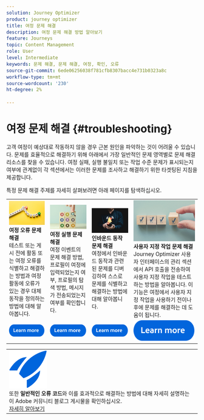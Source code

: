 ```yaml
---
solution: Journey Optimizer
product: journey optimizer
title: 여정 문제 해결
description: 여정 문제 해결 방법 알아보기
feature: Journeys
topic: Content Management
role: User
level: Intermediate
keywords: 문제 해결, 문제 해결, 여정, 확인, 오류
source-git-commit: 6ede06256038f781cfb8307bacc4e731b0323a8c
workflow-type: tm+mt
source-wordcount: '230'
ht-degree: 2%

---
```


# 여정 문제 해결 {#troubleshooting}

고객 여정이 예상대로 작동하지 않을 경우 근본 원인을 파악하는 것이 어려울 수 있습니다. 문제를 효율적으로 해결하기 위해 아래에서 가장 일반적인 문제 영역별로 문제 해결 리소스를 찾을 수 있습니다. 여정 실패, 실행 불일치 또는 작업 수준 문제가 표시되는지 여부에 관계없이 각 섹션에서는 이러한 문제를 조사하고 해결하기 위한 타겟팅된 지침을 제공합니다.

특정 문제 해결 주제를 자세히 살펴보려면 아래 페이지를 탐색하십시오.



<table style="table-layout:fixed">
  <tr style="border: 0;">
    <td>
    <a href="../building-journeys/troubleshooting.md"><img src="../assets/do-not-localize/troubleshooting.jpeg"></a>
    <div><strong>여정 오류 문제 해결</strong><br/> 테스트 또는 게시 전에 활동 또는 여정 오류를 식별하고 해결하는 방법과 여정 활동에 오류가 있는 경우 대체 동작을 정의하는 방법에 대해 알아봅니다.</div>
    </td>
    <td>
    <a href="../building-journeys/troubleshooting-execution.md"><img src="../assets/do-not-localize/ao-audiences.jpeg"></a>
    <div><strong>여정 실행 문제 해결</strong><br/> 여정 이벤트의 문제 해결 방법, 프로필이 여정에 입력되었는지 여부, 프로필의 탐색 방법, 메시지가 전송되었는지 여부를 확인합니다.</div>
    </td>
    <td>
    <a href="..building-journeys/troubleshooting-inbound.md" "><img src="../assets/do-not-localize/in-app.jpg"></a>
    <div><strong>인바운드 동작 문제 해결</strong><br/>여정에서 인바운드 동작과 관련된 문제를 디버깅하여 스스로 문제를 식별하고 해결하는 방법에 대해 알아봅니다.</div>
    </td>
    <td>
    <a href="../action/troubleshoot-custom-action.md"><img src="../assets/do-not-localize/lp-list.jpg"></a>
    <div><strong>사용자 지정 작업 문제 해결</strong><br/>Journey Optimizer 사용자 인터페이스의 관리 섹션에서 API 호출을 전송하여 사용자 지정 작업을 테스트하는 방법을 알아봅니다. 이 기능은 여정에서 사용자 지정 작업을 사용하기 전이나 후에 문제를 해결하는 데 도움이 됩니다.</div>
    </td>
  </tr>
  <tr style="border: 0;">
    <td align="center"><a href="../building-journeys/troubleshooting.md"><img src="../assets/do-not-localize/learn-more-button.svg"></a></td>
    <td align="center"><a href="../building-journeys/troubleshooting-execution.md"><img src="../assets/do-not-localize/learn-more-button.svg"></a></td>
    <td align="center"><a href="../building-journeys/troubleshooting-inbound.md"><img src="../assets/do-not-localize/learn-more-button.svg"></a></td>
    <td align="center"><a href="../action/troubleshoot-custom-action.md"><img src="../assets/do-not-localize/learn-more-button.svg"></a></td>
    </tr>
</table>

<!--

<table style="table-layout:fixed">
<tr style="border: 0;">
  <td>
    <div><img alt="Troubleshoot journey errors" src="../assets/do-not-localize/troubleshooting.jpeg" /> 
    <br><ul><li><a href="../building-journeys/troubleshooting.md">Troubleshoot journey errors</a> - Learn how to identify and resolve activity or journey errors before test or publication, and how to define a fallback action in case of an error in journey activities.</li>
    <li><a href="../building-journeys/troubleshooting-execution.md">Troubleshoot journey execution</a> - Understand how to troubleshoot journey events, check if profiles entered your journey, how they navigate through it, and if messsages are sent.</li>
     <li><a href="../building-journeys/troubleshooting-inbound.md">Troubleshoot inbound actions</a> - Learn how to debug issues related to inbound actions in a journey, in order to help you identify and resolve them on your own.</li>
     <li><a href="../action/troubleshoot-custom-action.md">Troubleshoot a custom action</a> - Learn how to test your custom actions by sending API calls from the administration section of Journey Optimizer user interface. This capability helps you troubleshoot your custom actions before or after using them in a journey.</li>
    <ul>
    <div>
     <a href="../integrations/ajo-integrations.md">Learn more</a></div>
    </div>
    <br>
  </td>
</tr>
</table>
-->

<!--
* **[Troubleshoot journey errors](../building-journeys/troubleshooting.md)**
  Learn how to identify and resolve activity or journey errors before test or publication, and how to define a fallback action in case of an error in journey activities.

* **[Troubleshoot journey execution](../building-journeys/troubleshooting-execution.md)**
  Understand how to troubleshoot journey events, check if profiles entered your journey, how they navigate through it, and if messsages are sent.

* **[Troubleshoot inbound actions](../building-journeys/troubleshooting-inbound.md)**
  Learn how to debug issues related to inbound actions in a journey, in order to help you identify and resolve them on your own.

* **[Troubleshoot a custom action](../action/troubleshoot-custom-action.md)**
  Learn how to test your custom actions by sending API calls from the administration section of Journey Optimizer user interface. This capability helps you troubleshoot your custom actions before or after using them in a journey.

-->



<table style="table-layout:fixed">
<tr style="border: 0;">
  <td>
    <div>
    <a href="https://experienceleaguecommunities.adobe.com/t5/journey-optimizer-blogs/demystifying-adobe-journey-optimizer-error-codes-root-causes-and/ba-p/760884">
    <img alt="일반적인 오류 코드 이해" src="../assets/do-not-localize/icon-quick-start.svg" /></a> 
    <br>또한 <strong>일반적인 오류 코드</strong>와 이를 효과적으로 해결하는 방법에 대해 자세히 설명하는 이 Adobe 커뮤니티 블로그 게시물을 확인하십시오.
    </div>
      <div>
     <a href="https://experienceleaguecommunities.adobe.com/t5/journey-optimizer-blogs/demystifying-adobe-journey-optimizer-error-codes-root-causes-and/ba-p/760884" target="_blank">자세히 알아보기</a></div>
    </div>
  </td>
</tr>
</table>


